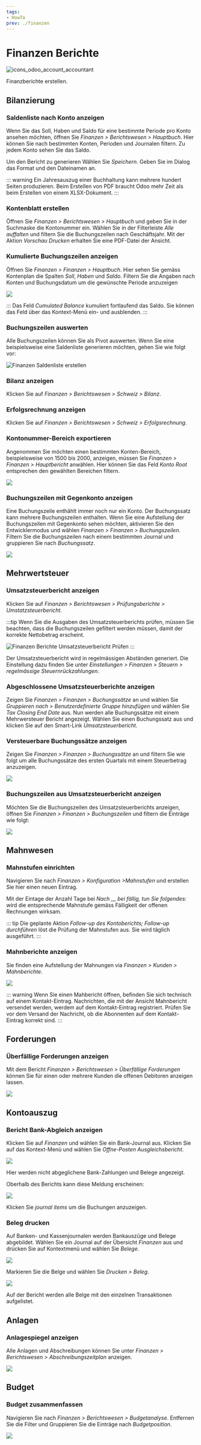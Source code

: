 ```yaml
---
tags:
- HowTo
prev: ./finanzen
---
```

# Finanzen Berichte
![icons_odoo_account_accountant](assets/icons_odoo_account_accountant.png)

Finanzberichte erstellen.

## Bilanzierung

### Saldenliste nach Konto anzeigen

Wenn Sie das Soll, Haben und Saldo für eine bestimmte Periode pro Konto ansehen möchten, öffnen Sie *Finanzen > Berichtswesen > Hauptbuch*. Hier können Sie nach bestimmten Konten, Perioden und Journalen filtern. Zu jedem Konto sehen Sie das Saldo.

Um den Bericht zu generieren Wählen Sie *Speichern*. Geben Sie im Dialog das Format und den Dateinamen an.

::: warning
Ein Jahresauszug einer Buchhaltung kann mehrere hundert Seiten produzieren. Beim Erstellen von PDF braucht Odoo mehr Zeit als beim Erstellen von einem XLSX-Dokument.
:::

### Kontenblatt erstellen

Öffnen Sie  *Finanzen > Berichtswesen > Hauptbuch* und geben Sie in der Suchmaske die Kontonummer ein. Wählen Sie in der Filterleiste *Alle auffalten* und filtern Sie die Buchungszeilen nach Geschäftsjahr. Mit der Aktion *Vorschau Drucken* erhalten Sie eine PDF-Datei der Ansicht.

### Kumulierte Buchungszeilen anzeigen

Öffnen Sie *Finanzen > Finanzen > Hauptbuch*. Hier sehen Sie gemäss Kontenplan die Spalten *Soll*, *Haben* und *Saldo*. Filtern Sie die Angaben nach Konten und Buchungsdatum um die gewünschte Periode anzuzeigen

![](assets/Finanzen%20Berichte%20Saldenliste.png)

:::
Das Feld *Cumulated Balance* kumuliert fortlaufend das Saldo. Sie können das Feld über das Kontext-Menü ein- und ausblenden.
:::

### Buchungszeilen auswerten

Alle Buchungszeilen können Sie als Pivot auswerten. Wenn Sie eine beispielsweise eine Saldenliste generieren möchten, gehen Sie wie folgt vor:

![Finanzen Saldenliste erstellen](assets/Finanzen%20Saldenliste%20erstellen.gif)

### Bilanz anzeigen

Klicken Sie auf *Finanzen > Berichtswesen > Schweiz > Bilanz*.

### Erfolgsrechnung anzeigen

Klicken Sie auf *Finanzen > Berichtswesen > Schweiz > Erfolgsrechnung*.

### Kontonummer-Bereich exportieren

Angenommen Sie möchten einen bestimmten Konten-Bereich, beispielsweise von 1500 bis 2000, anzeigen, müssen Sie *Finanzen > Finanzen > Hauptbericht* anwählen. Hier können Sie das Feld *Konto Root* entsprechen den gewählten Bereichen filtern.

![](assets/Finanzen%20Berichte%20Hauptbuch%20Bereich.png)

### Buchungszeilen mit Gegenkonto anzeigen

Eine Buchungszeile enthählt immer noch nur ein Konto. Der Buchungssatz kann mehrere Buchungszeilen enthalten. Wenn Sie eine Aufstellung der Buchungszeilen mit Gegenkonto sehen möchten, aktivieren Sie den Entwicklermodus und wählen *Finanzen > Finanzen > Buchungszeilen*. Filtern Sie die Buchungszeilen nach einem bestimmten Journal und gruppieren Sie nach *Buchungssatz*.

![](assets/Finanzen%20Berichte%20Buchungszeilen%20mit%20Gegenkonto%20anzeigen.png)

## Mehrwertsteuer

### Umsatzsteuerbericht anzeigen

Klicken Sie auf *Finanzen > Berichtswesen > Prüfungsberichte > Umstatzsteuerbericht*.

:::tip
Wenn Sie die Ausgaben des Umsatzsteuerberichts prüfen, müssen Sie beachten, dass die Buchungszeilen gefiltert werden müssen, damit der korrekte Nettobetrag erscheint.

![Finanzen Berichte Umsatzsteuerbericht Prüfen](assets/Finanzen%20Berichte%20Umsatzsteuerbericht%20Prüfen.gif)
:::

Der Umsatzsteuerbericht wird in regelmässigen Abständen generiert. Die Einstellung dazu finden Sie unter *Einstellungen > Finanzen > Steuern > regelmässige Steuernrückzahlungen*.

### Abgeschlossene Umsatzsteuerberichte anzeigen

Zeigen Sie *Finanzen > Finanzen > Buchungssätze* an und wählen Sie *Gruppieren nach > Benutzerdefinierte Gruppe hinzufügen* und wählen Sie *Tax Closing End Date* aus. Nun werden alle Buchungssätze mit einem Mehrwersteuer Bericht angezeigt. Wählen Sie einen Buchungssatz aus und klicken Sie auf den Smart-Link *Umsatzsteuerbericht*.

### Versteuerbare Buchungssätze anzeigen

Zeigen Sie *Finanzen > Finanzen > Buchungssätze* an und filtern Sie wie folgt um alle Buchungssätze des ersten Quartals mit einem Steuerbetrag anzuzeigen.

![](assets/Finanzen%20Berichte%20Steuerbare%20Buchungssätze.png)

### Buchungszeilen aus Umsatzsteuerbericht anzeigen

Möchten Sie die Buchungszeilen des Umsatzsteuerberichts anzeigen, öffnen Sie *Finanzen > Finanzen > Buchungszeilen* und filtern die Einträge wie folgt:

![](assets/Finanzen%20Berichte%20Umsatzsteuer%20Buchungszeilen.png)

## Mahnwesen

### Mahnstufen einrichten

Navigieren Sie nach *Finanzen > Konfiguration >Mahnstufen* und erstellen Sie hier einen neuen Eintrag.

Mit der Eintage der Anzahl Tage bei *Nach __ bei fällig, tun Sie folgendes:* wird die entsprechende Mahnstufe gemäss Fälligkeit der offenen Rechnungen wirksam.

::: tip
Die geplante Aktion *Follow-up des Kontoberichts; Follow-up durchführen* löst die Prüfung der Mahnstufen aus. Sie wird täglich ausgeführt.
:::

### Mahnberichte anzeigen

Sie finden eine Aufstellung der Mahnungen via *Finanzen > Kunden > Mahnberichte*.

![](assets/Finanzen%20Berichte%20Mahnberichte.png)

::: warning
Wenn Sie einen Mahbericht öffnen, befinden Sie sich technisch auf einem Kontakt-Eintrag. Nachrichten, die mit der Ansicht Mahnbericht versendet werden, werdem auf dem Kontakt-Eintrag registriert. Prüfen Sie vor dem Versand der Nachricht, ob die Abonnenten auf dem Kontakt-Eintrag korrekt sind.
:::

## Forderungen

### Überfällige Forderungen anzeigen

Mit dem Bericht *Finanzen > Berichtswesen > Überfällige Forderungen* können Sie für einen oder mehrere Kunden die offenen Debitoren anzeigen lassen.

![](assets/Finanzen%20Berichte%20Forderunen.png)

## Kontoauszug

### Bericht Bank-Abgleich anzeigen

Klicken Sie auf *Finanzen* und wählen Sie ein Bank-Journal aus. Klicken Sie auf das Kontext-Menü und wählen Sie *Offne-Posten Ausgleichsbericht*.

![](assets/Finanzen%20Berichte%20Ausgleichsbericht.png)

Hier werden nicht abgeglichene Bank-Zahlungen und Belege angezeigt.

Oberhalb des Berichts kann diese Meldung erscheinen:

![](assets/Finanzen%20Berichte%20Balance%20Off.png)

Klicken Sie *journal items* um die Buchungen anzuzeigen.

### Beleg drucken

Auf Banken- und Kassenjournalen werden Bankauszüge und Belege abgebildet. Wählen Sie ein Journal auf der Übersicht *Finanzen* aus und drücken Sie auf Kontextmenü und wählen Sie *Belege*.

![](assets/Finanzen%20Berichte%20Belege.png)

Markieren Sie die Belge und wählen Sie *Drucken > Beleg*.

![](assets/Finanzen%20Berichte%20Beleg%20drucken.png)

Auf der Bericht werden alle Belge mit den einzelnen Transaktionen aufgelistet.

## Anlagen

### Anlagespiegel anzeigen

Alle Anlagen und Abschreibungen können Sie unter *Finanzen > Berichtswesen > Abschreibungszeitplan* anzeigen.

![](assets/Finanzen%20Berichte%20Abschreibungszeitplan.png)

## Budget

### Budget zusammenfassen

Navigieren Sie nach *Finanzen > Berichtswesen > Budgetanalyse*. Entfernen Sie die Filter und Gruppieren Sie die Einträge nach *Budgetposition*.

![](assets/Finanzen%20Berichte%20Budgetanalyse.png)